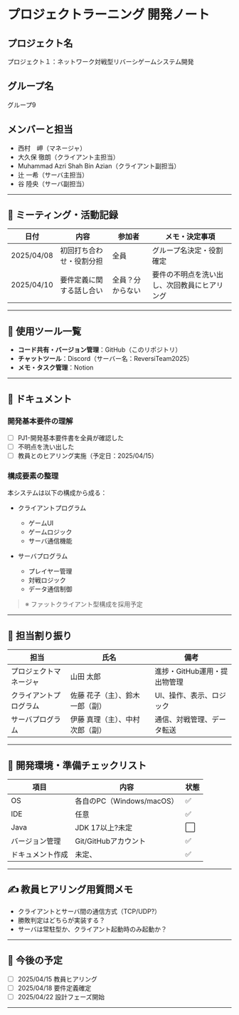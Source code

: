 # プロジェクトラーニング 開発ノート

## プロジェクト名  
プロジェクト１：ネットワーク対戦型リバーシゲームシステム開発

## グループ名  
グループ9

## メンバーと担当  
- 西村　岬（マネージャ）
- 大久保 徹朗（クライアント主担当）
- Muhammad Azri Shah Bin Azian（クライアント副担当）
- 辻 一希（サーバ主担当）
- 谷 陸央（サーバ副担当）

---

## 📅 ミーティング・活動記録

| 日付 | 内容 | 参加者 | メモ・決定事項 |
|------|------|--------|----------------|
| 2025/04/08 | 初回打ち合わせ・役割分担 | 全員 | グループ名決定・役割確定 |
| 2025/04/10 | 要件定義に関する話し合い | 全員？分からない | 要件の不明点を洗い出し、次回教員にヒアリング |

---

## 📌 使用ツール一覧

- **コード共有・バージョン管理**：GitHub（このリポジトリ）
- **チャットツール**：Discord（サーバー名：ReversiTeam2025）
- **メモ・タスク管理**：Notion

---

## 📘 ドキュメント

### 開発基本要件の理解

- [ ] PJ1-開発基本要件書を全員が確認した
- [ ] 不明点を洗い出した
- [ ] 教員とのヒアリング実施（予定日：2025/04/15）

### 構成要素の整理

本システムは以下の構成から成る：

- クライアントプログラム
  - ゲームUI
  - ゲームロジック
  - サーバ通信機能

- サーバプログラム
  - プレイヤー管理
  - 対戦ロジック
  - データ通信制御

> ※ ファットクライアント型構成を採用予定

---

## 🧩 担当割り振り

| 担当 | 氏名 | 備考 |
|------|------|------|
| プロジェクトマネージャ | 山田 太郎 | 進捗・GitHub運用・提出物管理 |
| クライアントプログラム | 佐藤 花子（主）、鈴木 一郎（副） | UI、操作、表示、ロジック |
| サーバプログラム | 伊藤 真理（主）、中村 次郎（副） | 通信、対戦管理、データ転送 |

---

## 🧪 開発環境・準備チェックリスト

| 項目 | 内容 | 状態 |
|------|------|------|
| OS | 各自のPC（Windows/macOS） | ✅ |
| IDE | 任意 | ✅ |
| Java | JDK 17以上?未定 | ⬜ |
| バージョン管理 | Git/GitHubアカウント | ✅ |
| ドキュメント作成 | 未定、 | ✅ |

---

## ✍️ 教員ヒアリング用質問メモ

- クライアントとサーバ間の通信方式（TCP/UDP?）
- 勝敗判定はどちらが実装する？
- サーバは常駐型か、クライアント起動時のみ起動か？

---

## 📅 今後の予定

- [ ] 2025/04/15 教員ヒアリング
- [ ] 2025/04/18 要件定義確定
- [ ] 2025/04/22 設計フェーズ開始

---

